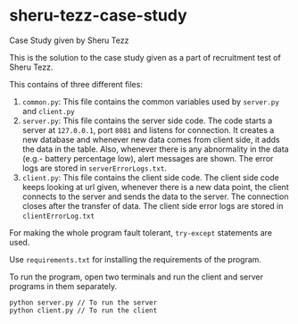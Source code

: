 # sheru-tezz-case-study
Case Study given by Sheru Tezz

This is the solution to the case study given as a part of recruitment test of Sheru Tezz.

This contains of three different files:

1. `common.py`: This file contains the common variables used by `server.py` and `client.py`
2. `server.py`: This file contains the server side code. The code starts a server at `127.0.0.1`, port `8081` and listens for connection. It creates a new database and whenever new data comes from client side, it adds the data in the table. Also, whenever there is any abnormality in the data (e.g.- battery percentage low), alert messages are shown. The error logs are stored in `serverErrorLogs.txt`.
4. `client.py`: This file contains the client side code. The client side code keeps looking at url given, whenever there is a new data point, the client connects to the server and sends the data to the server. The connection closes after the transfer of data. The client side error logs are stored in `clientErrorLog.txt`

For making the whole program fault tolerant, `try-except` statements are used.

Use `requirements.txt` for installing the requirements of the program.

To run the program, open two terminals and run the client and server programs in them separately.
```
python server.py // To run the server
python client.py // To run the client
```
